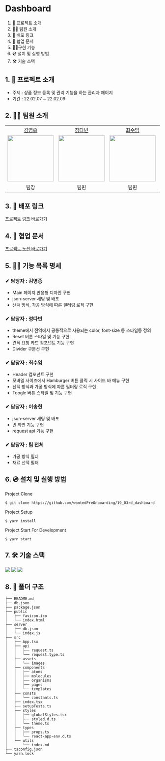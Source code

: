 # Dashboard

1. 💁 프로젝트 소개
2. 👋🏻 팀원 소개
3. 🔗 배포 링크
4. 📄 협업 문서
5. 👩‍💻구현 기능
6. 💿 설치 및 실행 방법
7. 🛠️ 기술 스택

## 1. 💁 프로젝트 소개

- 주제 : 상품 정보 등록 및 관리 기능을 하는 관리자 페이지
- 기간 : 22.02.07 ~ 22.02.09

## 2. 👋🏻 팀원 소개

<table>

  <tr align="center">
    <td><a href='https://github.com/yeongjong310'>김영종</a></td>
    <td><a href="https://github.com/b41-41">정다빈</a></td>
    <td><a href="https://github.com/leechoiswim1">최수임</a></td>
    <td><a href="https://github.com/vi2920va">이송현</a></td>
  </tr>

  <tr align="center">
    <td><img src="https://avatars.githubusercontent.com/u/39623897?v=4" width="150px"/></td>
    <td><img src="https://avatars.githubusercontent.com/u/90027202?v=4"  width="150px"/></td>
    <td><img src="https://avatars.githubusercontent.com/u/85476908?v=4" width="150px"/></td>
    <td><img src="https://avatars.githubusercontent.com/u/76679130?v=4" width="150px"/></td>

  </tr>

  <tr align="center">
  <td>팀장</td>
  <td>팀원</td>
  <td>팀원</td>
  <td>팀원</td>
  </tr>

</table>

## 3. 🔗 배포 링크

[프로젝트 링크 바로가기](https://dashboard19wanted.herokuapp.com/)

## 4. 📄 협업 문서

[프로젝트 노션 바로가기](https://www.notion.so/2-1-8865814f6bb3421481ff3f6db463890f)

## 5. 👩‍💻 기능 목록 명세

### ✔ 담당자 : 김영종

- Main 페이지 반응형 디자인 구현
- json-server 세팅 및 배포
- 선택 방식, 가공 방식에 따른 필터링 로직 구현

### ✔ 담당자 : 정다빈

- theme에서 전역에서 공통적으로 사용되는 color, font-size 등 스타일등 정의
- Reset 버튼 스타일 및 기능 구현
- 견적 요청 카드 컴포넌트 기능 구현
- Divider 구분선 구현

### ✔ 담당자 : 최수임

- Header 컴포넌트 구현
- 모바일 사이즈에서 Hamburger 버튼 클릭 시 사이드 바 메뉴 구현
- 선택 방식과 가공 방식에 따른 필터링 로직 구현
- Toogle 버튼 스타일 및 기능 구현

### ✔ 담당자 : 이송현

- json-server 세팅 및 배포
- 빈 화면 기능 구현
- request api 기능 구현

### ✔ 담당자 : 팀 전체

- 가공 방식 필터
- 재료 선택 필터

## 6. 💿 설치 및 실행 방법

Project Clone

```
$ git clone https://github.com/wantedPreOnboarding/19_03rd_dashboard
```

Project Setup

```
$ yarn install
```

Project Start For Development

```
$ yarn start
```

## 7. 🛠️ 기술 스택

<div>
  <img src="https://img.shields.io/badge/TypeScript-007ACC?style=for-the-badge&logo=typescript&logoColor=white"/>
  <img src="https://img.shields.io/badge/React-20232A?style=for-the-badge&logo=react&logoColor=61DAFB"/>
  <img src="https://img.shields.io/badge/styled--components-DB7093?style=for-the-badge&logo=styled-components&logoColor=white"/>
</div>

## 8. 🌲 폴더 구조

```
├── README.md
├── db.json
├── package.json
├── public
│   ├── favicon.ico
│   └── index.html
├── server
│   ├── db.json
│   └── index.js
├── src
│   ├── App.tsx
│   ├── api
│   │   ├── request.ts
│   │   └── request.type.ts
│   ├── assets
│   │   └── images
│   ├── components
│   │   ├── atoms
│   │   ├── molecules
│   │   ├── organisms
│   │   ├── pages
│   │   └── templates
│   ├── consts
│   │   └── constants.ts
│   ├── index.tsx
│   ├── setupTests.ts
│   ├── styles
│   │   ├── globalStyles.tsx
│   │   ├── styled.d.ts
│   │   └── theme.ts
│   ├── types
│   │   ├── props.ts
│   │   └── react-app-env.d.ts
│   └── utils
│       └── index.md
├── tsconfig.json
└── yarn.lock
```
